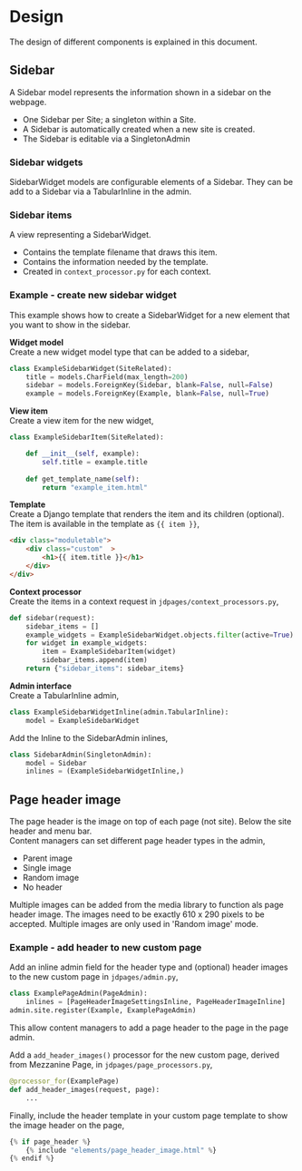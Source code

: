 <h1>Design</h1>
The design of different components is explained in this document.  

## Sidebar
A Sidebar model represents the information shown in a sidebar on the webpage.
 
* One Sidebar per Site; a singleton within a Site.
* A Sidebar is automatically created when a new site is created.
* The Sidebar is editable via a SingletonAdmin

<h3>Sidebar widgets</h3>
SidebarWidget models are configurable elements of a Sidebar.  
They can be add to a Sidebar via a TabularInline in the admin.

<h3>Sidebar items</h3>
A view representing a SidebarWidget.

* Contains the template filename that draws this item.
* Contains the information needed by the template.
* Created in `context_processor.py` for each context.

<h3>Example - create new sidebar widget</h3>
This example shows how to create a SidebarWidget for a new element that you want to show in the sidebar.

**Widget model**  
Create a new widget model type that can be added to a sidebar,
```Python
class ExampleSidebarWidget(SiteRelated):
    title = models.CharField(max_length=200)
    sidebar = models.ForeignKey(Sidebar, blank=False, null=False)
    example = models.ForeignKey(Example, blank=False, null=True)
```

**View item**  
Create a view item for the new widget,
```Python
class ExampleSidebarItem(SiteRelated):

    def __init__(self, example):
        self.title = example.title
        
    def get_template_name(self):
        return "example_item.html"
```

**Template**  
Create a Django template that renders the item and its children (optional).
The item is available in the template as `{{ item }}`,
```HTML
<div class="moduletable">
    <div class="custom"  >
        <h1>{{ item.title }}</h1>
    </div>
</div>
```

**Context processor**  
Create the items in a context request in `jdpages/context_processors.py`,
```Python
def sidebar(request):
    sidebar_items = []
    example_widgets = ExampleSidebarWidget.objects.filter(active=True)
    for widget in example_widgets:
        item = ExampleSidebarItem(widget)
        sidebar_items.append(item)
    return {"sidebar_items": sidebar_items}
```

**Admin interface**  
Create a TabularInline admin,
```Python
class ExampleSidebarWidgetInline(admin.TabularInline):
    model = ExampleSidebarWidget
```

Add the Inline to the SidebarAdmin inlines,
```Python
class SidebarAdmin(SingletonAdmin):
    model = Sidebar
    inlines = (ExampleSidebarWidgetInline,)
```

## Page header image
The page header is the image on top of each page (not site). Below the site header and menu bar.  
Content managers can set different page header types in the admin,
 
* Parent image
* Single image
* Random image
* No header

Multiple images can be added from the media library to function als page header image. The images need to be exactly 610 x 290 pixels to be accepted.
Multiple images are only used in 'Random image' mode. 

<h3>Example - add header to new custom page</h3>

Add an inline admin field for the header type and (optional) header images to the new custom page in `jdpages/admin.py`,
```Python
class ExamplePageAdmin(PageAdmin):
    inlines = [PageHeaderImageSettingsInline, PageHeaderImageInline]    
admin.site.register(Example, ExamplePageAdmin)
```
This allow content managers to add a page header to the page in the page admin.

Add a `add_header_images()` processor for the new custom page, derived from Mezzanine Page, in `jdpages/page_processors.py`,
```Python
@processor_for(ExamplePage)
def add_header_images(request, page):
    ...
```

Finally, include the header template in your custom page template to show the image header on the page,
```Python
{% if page_header %}
    {% include "elements/page_header_image.html" %}
{% endif %}
```